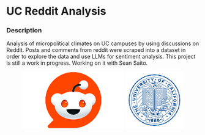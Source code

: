 # UC Reddit Analysis
### Description
Analysis of micropolitical climates on UC campuses by using discussions on Reddit. Posts and comments from reddit were scraped into a dataset in order to explore the data and use LLMs for sentiment analysis. This project is still a work in progress. Working on it with Sean Saito.


<div align="center">
  <img src="pics/reddit.png" height="150">
  <img src="pics/UC.png" height="150">
</div>
